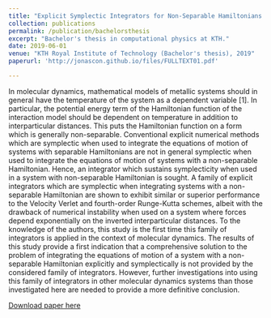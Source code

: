 ```yaml
---
title: "Explicit Symplectic Integrators for Non-Separable Hamiltonians in Molecular Dynamics"
collection: publications
permalink: /publication/bachelorsthesis
excerpt: "Bachelor's thesis in computational physics at KTH."
date: 2019-06-01
venue: "KTH Royal Institute of Technology (Bachelor's thesis), 2019"
paperurl: 'http://jonascon.github.io/files/FULLTEXT01.pdf'

---
```

In molecular dynamics, mathematical models of metallic systems should in general have
the temperature of the system as a dependent variable [1]. In particular, the potential
energy term of the Hamiltonian function of the interaction model should be dependent on
temperature in addition to interparticular distances. This puts the Hamiltonian function
on a form which is generally non-separable. Conventional explicit numerical methods
which are symplectic when used to integrate the equations of motion of systems with
separable Hamiltonians are not in general symplectic when used to integrate the equations
of motion of systems with a non-separable Hamiltonian. Hence, an integrator which
sustains symplecticity when used in a system with non-separable Hamiltonian is sought.
A family of explicit integrators which are symplectic when integrating systems with
a non-separable Hamiltonian are shown to exhibit similar or superior performance to
the Velocity Verlet and fourth-order Runge-Kutta schemes, albeit with the drawback
of numerical instability when used on a system where forces depend exponentially on
the inverted interparticular distances. To the knowledge of the authors, this study is
the first time this family of integrators is applied in the context of molecular dynamics.
The results of this study provide a first indication that a comprehensive solution to
the problem of integrating the equations of motion of a system with a non-separable
Hamiltonian explicitly and symplectically is not provided by the considered family of
integrators. However, further investigations into using this family of integrators in other
molecular dynamics systems than those investigated here are needed to provide a more
definitive conclusion.

[Download paper here](http://jonascon.github.io/files/FULLTEXT01.pdf)
